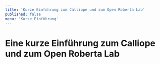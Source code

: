 ```yaml
---
title: 'Kurze Einführung zum Calliope und zum Open Roberta Lab'
published: false
menu: 'Kurze Einführung'
---
```


# Eine kurze Einführung zum Calliope und zum Open Roberta Lab

<style>
    body {
        --abk: 'KE';
    }
</style>

